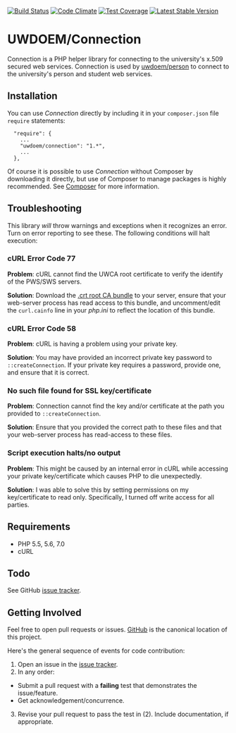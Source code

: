 
[![Build Status](https://travis-ci.org/UWEnrollmentManagement/Connection.svg?branch=master)](https://travis-ci.org/UWEnrollmentManagement/Connection)
[![Code Climate](https://codeclimate.com/github/UWEnrollmentManagement/Connection/badges/gpa.svg)](https://codeclimate.com/github/UWEnrollmentManagement/Connection)
[![Test Coverage](https://codeclimate.com/github/UWEnrollmentManagement/Connection/badges/coverage.svg)](https://codeclimate.com/github/UWEnrollmentManagement/Connection/coverage)
[![Latest Stable Version](https://poser.pugx.org/uwdoem/connection/v/stable)](https://packagist.org/packages/uwdoem/connection)

UWDOEM/Connection
=================

Connection is a PHP helper library for connecting to the university's x.509 secured web services. Connection is used by [uwdoem/person](https://github.com/UWEnrollmentManagement/Person) to connect to the university's person and student web services.

Installation
------------

You can use *Connection* directly by including it in your `composer.json` file `require` statements:

```
  "require": {
    ...
    "uwdoem/connection": "1.*",
    ...
  },
```

Of course it is possible to use *Connection* without Composer by downloading it directly, but use of Composer to manage packages is highly recommended. See [Composer](https://getcomposer.org/) for more information.

Troubleshooting
---------------

This library *will* throw warnings and exceptions when it recognizes an error. Turn on error reporting to see these. The following conditions will halt execution:

### cURL Error Code 77

**Problem**: cURL cannot find the UWCA root certificate to verify the identify of the PWS/SWS servers.

**Solution**: Download the [.crt root CA bundle](http://curl.haxx.se/docs/caextract.html) to your server, ensure that your web-server process has read access to this bundle, and uncomment/edit the `curl.cainfo` line in your *php.ini* to reflect the location of this bundle.

### cURL Error Code 58

**Problem**: cURL is having a problem using your private key.

**Solution**: You may have provided an incorrect private key password to `::createConnection`. If your private key requires a password, provide one, and ensure that it is correct.

### No such file found for SSL key/certificate

**Problem**: Connection cannot find the key and/or certificate at the path you provided to `::createConnection`.

**Solution**: Ensure that you provided the correct path to these files and that your web-server process has read-access to these files.

### Script execution halts/no output

**Problem**: This might be caused by an internal error in cURL while accessing your private key/certificate which causes PHP to die unexpectedly.

**Solution**: I was able to solve this by setting permissions on my key/certificate to read only. Specifically, I turned off write access for all parties.


Requirements
------------

* PHP 5.5, 5.6, 7.0
* cURL

Todo
----

See GitHub [issue tracker](https://github.com/UWEnrollmentManagement/Connection/issues/).


Getting Involved
----------------

Feel free to open pull requests or issues. [GitHub](https://github.com/UWEnrollmentManagement/Connection) is the canonical location of this project.

Here's the general sequence of events for code contribution:

1. Open an issue in the [issue tracker](https://github.com/UWEnrollmentManagement/Connection/issues/).
2. In any order:
  * Submit a pull request with a **failing** test that demonstrates the issue/feature.
  * Get acknowledgement/concurrence.
3. Revise your pull request to pass the test in (2). Include documentation, if appropriate.
